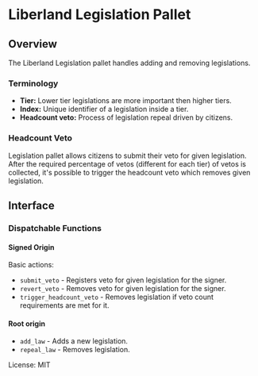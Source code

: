 # Liberland Legislation Pallet

## Overview

The Liberland Legislation pallet handles adding and removing legislations.

### Terminology

- **Tier:** Lower tier legislations are more important then higher tiers.
- **Index:** Unique identifier of a legislation inside a tier.
- **Headcount veto:** Process of legislation repeal driven by citizens.

### Headcount Veto

Legislation pallet allows citizens to submit their veto for given legislation.
After the required percentage of vetos (different for each tier) of vetos is
collected, it's possible to trigger the headcount veto which removes given
legislation.

## Interface

### Dispatchable Functions

#### Signed Origin

Basic actions:
- `submit_veto` - Registers veto for given legislation for the signer.
- `revert_veto` - Removes veto for given legislation for the signer.
- `trigger_headcount_veto` - Removes legislation if veto count requirements are met for it.

#### Root origin

- `add_law` - Adds a new legislation.
- `repeal_law` - Removes legislation.

License: MIT
